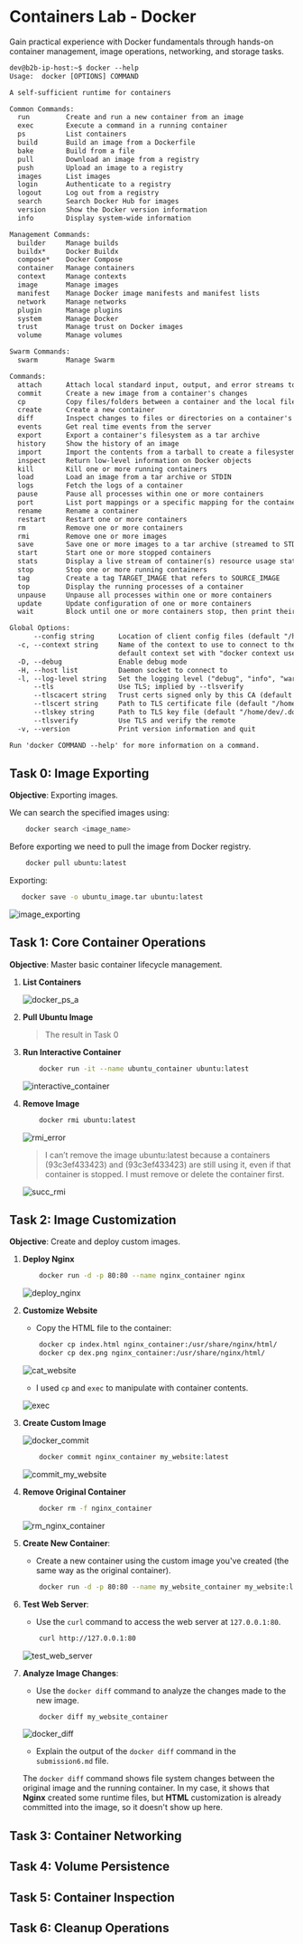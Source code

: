 # Containers Lab - Docker

Gain practical experience with Docker fundamentals through hands-on container management, image operations, networking, and storage tasks.

```txt
dev@b2b-ip-host:~$ docker --help
Usage:  docker [OPTIONS] COMMAND

A self-sufficient runtime for containers

Common Commands:
  run         Create and run a new container from an image
  exec        Execute a command in a running container
  ps          List containers
  build       Build an image from a Dockerfile
  bake        Build from a file
  pull        Download an image from a registry
  push        Upload an image to a registry
  images      List images
  login       Authenticate to a registry
  logout      Log out from a registry
  search      Search Docker Hub for images
  version     Show the Docker version information
  info        Display system-wide information

Management Commands:
  builder     Manage builds
  buildx*     Docker Buildx
  compose*    Docker Compose
  container   Manage containers
  context     Manage contexts
  image       Manage images
  manifest    Manage Docker image manifests and manifest lists
  network     Manage networks
  plugin      Manage plugins
  system      Manage Docker
  trust       Manage trust on Docker images
  volume      Manage volumes

Swarm Commands:
  swarm       Manage Swarm

Commands:
  attach      Attach local standard input, output, and error streams to a running container
  commit      Create a new image from a container's changes
  cp          Copy files/folders between a container and the local filesystem
  create      Create a new container
  diff        Inspect changes to files or directories on a container's filesystem
  events      Get real time events from the server
  export      Export a container's filesystem as a tar archive
  history     Show the history of an image
  import      Import the contents from a tarball to create a filesystem image
  inspect     Return low-level information on Docker objects
  kill        Kill one or more running containers
  load        Load an image from a tar archive or STDIN
  logs        Fetch the logs of a container
  pause       Pause all processes within one or more containers
  port        List port mappings or a specific mapping for the container
  rename      Rename a container
  restart     Restart one or more containers
  rm          Remove one or more containers
  rmi         Remove one or more images
  save        Save one or more images to a tar archive (streamed to STDOUT by default)
  start       Start one or more stopped containers
  stats       Display a live stream of container(s) resource usage statistics
  stop        Stop one or more running containers
  tag         Create a tag TARGET_IMAGE that refers to SOURCE_IMAGE
  top         Display the running processes of a container
  unpause     Unpause all processes within one or more containers
  update      Update configuration of one or more containers
  wait        Block until one or more containers stop, then print their exit codes

Global Options:
      --config string      Location of client config files (default "/home/dev/.docker")
  -c, --context string     Name of the context to use to connect to the daemon (overrides DOCKER_HOST env var and
                           default context set with "docker context use")
  -D, --debug              Enable debug mode
  -H, --host list          Daemon socket to connect to
  -l, --log-level string   Set the logging level ("debug", "info", "warn", "error", "fatal") (default "info")
      --tls                Use TLS; implied by --tlsverify
      --tlscacert string   Trust certs signed only by this CA (default "/home/dev/.docker/ca.pem")
      --tlscert string     Path to TLS certificate file (default "/home/dev/.docker/cert.pem")
      --tlskey string      Path to TLS key file (default "/home/dev/.docker/key.pem")
      --tlsverify          Use TLS and verify the remote
  -v, --version            Print version information and quit

Run 'docker COMMAND --help' for more information on a command.
```

## Task 0: Image Exporting

**Objective**: Exporting images.

We can search the specified images using:

```bash
    docker search <image_name>
```

Before exporting we need to pull the image from Docker registry.

```bash
    docker pull ubuntu:latest
```

Exporting:

```bash
   docker save -o ubuntu_image.tar ubuntu:latest
```

![image_exporting](../images/image_exporting.png)

## Task 1: Core Container Operations

**Objective**: Master basic container lifecycle management.

1. **List Containers**

    ![docker_ps_a](../images/docker_ps_a.png)

2. **Pull Ubuntu Image**

    > The result in Task 0

3. **Run Interactive Container**

    ```bash
        docker run -it --name ubuntu_container ubuntu:latest
    ```

    ![interactive_container](../images/interactive_container.png)

4. **Remove Image**

    ```bash
        docker rmi ubuntu:latest
    ```

    ![rmi_error](../images/rmi_error.png)

    > I can’t remove the image ubuntu:latest because a containers (93c3ef433423) and (93c3ef433423) are still using it, even if that container is stopped. I must remove or delete the container first.

    ![succ_rmi](../images/succ_rmi.png)

## Task 2: Image Customization

**Objective**: Create and deploy custom images.

1. **Deploy Nginx**

    ```bash
        docker run -d -p 80:80 --name nginx_container nginx
    ```

    ![deploy_nginx](../images/deploy_nginx.png)

2. **Customize Website**

    - Copy the HTML file to the container:

    ```bash
        docker cp index.html nginx_container:/usr/share/nginx/html/
        docker cp dex.png nginx_container:/usr/share/nginx/html/
    ```

    ![cat_website](../images/cat_website.png)

    - I used `cp` and `exec` to manipulate with container contents.

    ![exec](../images/exec.png)

3. **Create Custom Image**

    ![docker_commit](../images/docker_commit.png)

    ```sh
        docker commit nginx_container my_website:latest
    ```

    ![commit_my_website](../images/commit_my_website.png)

4. **Remove Original Container**

    ```sh
        docker rm -f nginx_container
    ```

    ![rm_nginx_container](../images/rm_nginx_container.png)

5. **Create New Container**:
    - Create a new container using the custom image you've created (the same way as the original container).

    ```sh
        docker run -d -p 80:80 --name my_website_container my_website:latest
    ```

6. **Test Web Server**:
    - Use the `curl` command to access the web server at `127.0.0.1:80`.

    ```sh
        curl http://127.0.0.1:80
    ```

    ![test_web_server](../images/test_web_server.png)

7. **Analyze Image Changes**:
    - Use the `docker diff` command to analyze the changes made to the new image.

    ```sh
        docker diff my_website_container
    ```

    ![docker_diff](../images/docker_diff.png)

    - Explain the output of the `docker diff` command in the `submission6.md` file.

    The `docker diff` command shows file system changes between the original image and the running container. In my case, it shows that **Nginx** created some runtime files, but **HTML** customization is already committed into the image, so it doesn't show up here.

## Task 3: Container Networking

## Task 4: Volume Persistence

## Task 5: Container Inspection

## Task 6: Cleanup Operations

